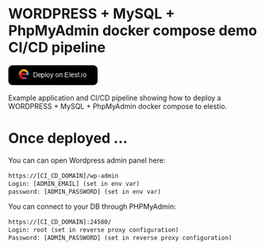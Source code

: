 # WORDPRESS + MySQL + PhpMyAdmin docker compose demo CI/CD pipeline


<a href="https://dash.elest.io/deploy?source=cicd&social=dockerCompose&url=https://github.com/elestio-examples/wordpress"><img src="deploy-on-elestio.png" alt="Deploy on Elest.io" width="180px" /></a>

Example application and CI/CD pipeline showing how to deploy a WORDPRESS + MySQL + PhpMyAdmin docker compose to elestio.


# Once deployed ...

You can can open Wordpress admin panel here:

    https://[CI_CD_DOMAIN]/wp-admin
    Login: [ADMIN_EMAIL] (set in env var)
    password: [ADMIN_PASSWORD] (set in env var)

You can connect to your DB through PHPMyAdmin:

    https://[CI_CD_DOMAIN]:24580/
    Login: root (set in reverse proxy configuration)
    Password: [ADMIN_PASSWORD] (set in reverse proxy configuration)
